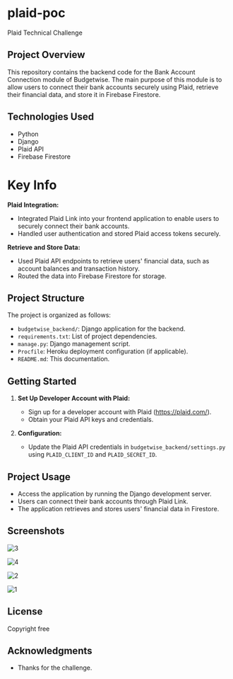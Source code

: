 # plaid-poc
Plaid Technical Challenge

## Project Overview

This repository contains the backend code for the Bank Account Connection module of Budgetwise. The main purpose of this module is to allow users to connect their bank accounts securely using Plaid, retrieve their financial data, and store it in Firebase Firestore.

## Technologies Used

- Python
- Django
- Plaid API
- Firebase Firestore

# Key Info

**Plaid Integration:**
   - Integrated Plaid Link into your frontend application to enable users to securely connect their bank accounts.
   - Handled user authentication and stored Plaid access tokens securely.

**Retrieve and Store Data:**
   - Used Plaid API endpoints to retrieve users' financial data, such as account balances and transaction history.
   - Routed the data into Firebase Firestore for storage.


## Project Structure

The project is organized as follows:

- `budgetwise_backend/`: Django application for the backend.
- `requirements.txt`: List of project dependencies.
- `manage.py`: Django management script.
- `Procfile`: Heroku deployment configuration (if applicable).
- `README.md`: This documentation.

## Getting Started

1. **Set Up Developer Account with Plaid:**
   - Sign up for a developer account with Plaid (https://plaid.com/).
   - Obtain your Plaid API keys and credentials.

2. **Configuration:**
   - Update the Plaid API credentials in `budgetwise_backend/settings.py` using `PLAID_CLIENT_ID` and `PLAID_SECRET_ID`.

## Project Usage

- Access the application by running the Django development server.
- Users can connect their bank accounts through Plaid Link.
- The application retrieves and stores users' financial data in Firestore.

## Screenshots

![3](https://github.com/techchallenger7765/plaid-poc/assets/146533891/05d8935d-514e-41c8-8a13-14283520894f)

![4](https://github.com/techchallenger7765/plaid-poc/assets/146533891/41c4aaf6-38b9-4ae2-a1d2-36e2bfd64fde)

![2](https://github.com/techchallenger7765/plaid-poc/assets/146533891/10d4d697-013c-4361-8e70-101ed1ddebd7)

![1](https://github.com/techchallenger7765/plaid-poc/assets/146533891/bf502a2d-2876-41c9-9ce0-4c615c3a9dc4)


## License
Copyright free

## Acknowledgments

- Thanks for the challenge.
